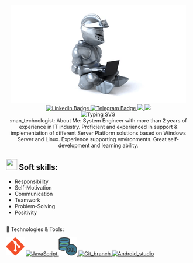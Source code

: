 <div id="header" align="center">
  <img src="https://github.com/sergeikuz/sergeikuz/blob/main/08-55-43-_512.gif"/>
</div>
<div id="badges" align="center">

  
  <a href="https://www.linkedin.com/in/nadezhdadurina/">
    <img src="https://img.shields.io/badge/LinkedIn-blue?style=for-the-badge&logo=linkedin&logoColor=white" alt="LinkedIn Badge"/>
  </a>
  
  <a href="https://t.me/NadyaDurina">
    <img src="https://img.shields.io/badge/Telegram-blue?style=for-the-badge&logo=telegram&logoColor=white" alt="Telegram Badge"/>
  </a>
  
  
  <a href="https://drive.google.com/file/d/1p-CeBG_KDk2pJDMgCuursvF21aJvNIAj/view?usp=sharing">
    <img src="https://img.shields.io/badge/CV.ru-blue?style=for-the-badge"/>
  </a>
  
  <a href="https://drive.google.com/file/d/1843NJtTi3f1Gef9Cj2DjejeddudcfAM_/view?usp=sharing">
    <img src="https://img.shields.io/badge/CV.eng-blue?style=for-the-badge"/>
  </a>
 
 
</div>
<div id="badges" align="center">
<a href="https://git.io/typing-svg"><img src="https://readme-typing-svg.demolab.com?font=Fira+Code&pause=1000&color=12B5F7&width=435&lines=I+am+a+System+Administrator;" alt="Typing SVG" /></a>
</div>

<div id="badges" align="center">
:man_technologist: About Me:
System Engineer with more than 2 years of experience in IT industry.
Proficient and experienced in support & implementation of different
Server Platform solutions based on Windows Server and Linux.
Experience supporting environments. Great self-development and
learning ability.
</div>


## <img src = "https://cdn-icons-png.flaticon.com/512/6171/6171939.png" width="30" height="30"/> Soft skills:
- Responsibility
- Self-Motivation
- Communication
- Teamwork
- Problem-Solving
- Positivity
## 

:wrench: Technologies & Tools:


<div>
   <a href="https://github.com/sergeikuz/git.png">
    <img src="https://github.com/sergeikuz/sergeikuz/blob/main/git.png?raw=true" title="Git" alt="Git" width="50" height="50"/></a>  
  </a>
  <a href="https://github.com/sergeikuz/JavaScript">
    <img src="https://github.com/sergeikuz/sergeikuz/main/javascript.png?raw=true" title="JavaScript" alt="JavaScript" width="50" height="50"/>
  </a>
    <a href="https://github.com/sergeikuz/SQL">
    <img src="https://github.com/sergeikuz/sergeikuz/blob/main/sql.png?raw=true" title="SQL" alt="SQL" width="50" height="50"/>
  </a>
  <a href="https://github.com/sergeikuz/Git">
    <img src="https://github.com/sergeikuz/sergeikuz/blob/main/git_branch.png?raw=true title="Git_branch" alt="Git_branch" width="50" height="50"/>
   </a>
  <a href="https://github.com/sergeikuz/javascript.png">
    <img src="https://github.com/sergeikuz/sergeikuz/blob/main/vscode.png?raw=true" title="Android_studio" alt="Android_studio" width="50" height="50"/>
  </a>
  
</div>
